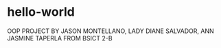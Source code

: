 # hello-world
OOP PROJECT BY JASON MONTELLANO, LADY DIANE SALVADOR, ANN JASMINE TAPERLA FROM BSICT 2-B
